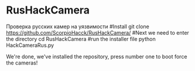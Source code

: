 # RusHackCamera
Проверка русских камер на уязвимости
#Install
git clone https://github.com/ScorpioHacck/RusHackCamera/
#Next we need to enter the directory 
cd RusHackCamera
#run the installer file
python HackCameraRus.py

We're done, we've installed the repository, press number one to boot force the cameras!
